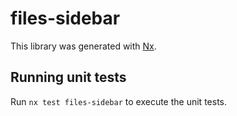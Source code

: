 # files-sidebar

This library was generated with [Nx](https://nx.dev).

## Running unit tests

Run `nx test files-sidebar` to execute the unit tests.
